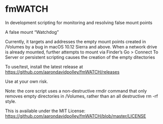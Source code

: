 # fmWATCH

In development scripting for monitoring and resolving false mount points

A false mount “Watchdog”

Currently, it targets and addresses the empty mount points created in /Volumes by a bug in macOS 10.12 Sierra and above. When a network drive is already mounted, further attempts to mount via Finder’s Go > Connect To Server or persistent scripting causes the creation of the empty ditectories

To use/test, install the latest release at https://github.com/aarondavidpolley/fmWATCH/releases

Use at your own risk.

Note: the core script uses a non-destructive rmdir command that only removes empty directories in /Volumes, rather than an all destructive rm -rf style.

This is available under the MIT License:
https://github.com/aarondavidpolley/fmWATCH/blob/master/LICENSE